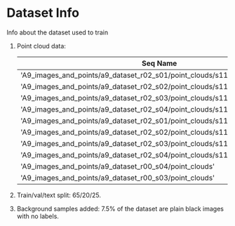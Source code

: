 # Dataset Info

Info about the dataset used to train

1) Point cloud data:
   
    | Seq Name                                                                                        |
    |-------------------------------------------------------------------------------------------------|
    | 'A9_images_and_points/a9_dataset_r02_s01/point_clouds/s110_lidar_ouster_north' |
    | 'A9_images_and_points/a9_dataset_r02_s02/point_clouds/s110_lidar_ouster_north' |
    | 'A9_images_and_points/a9_dataset_r02_s03/point_clouds/s110_lidar_ouster_north' |
    | 'A9_images_and_points/a9_dataset_r02_s04/point_clouds/s110_lidar_ouster_north' |
    | 'A9_images_and_points/a9_dataset_r02_s01/point_clouds/s110_lidar_ouster_south' |
    | 'A9_images_and_points/a9_dataset_r02_s02/point_clouds/s110_lidar_ouster_south' |
    | 'A9_images_and_points/a9_dataset_r02_s03/point_clouds/s110_lidar_ouster_south' |
    | 'A9_images_and_points/a9_dataset_r02_s04/point_clouds/s110_lidar_ouster_south' |
    | 'A9_images_and_points/a9_dataset_r00_s04/point_clouds'                         |
    | 'A9_images_and_points/a9_dataset_r00_s03/point_clouds'                         |

2) Train/val/text split: 65/20/25.
3) Background samples added: 7.5% of the dataset are plain black images with no labels.